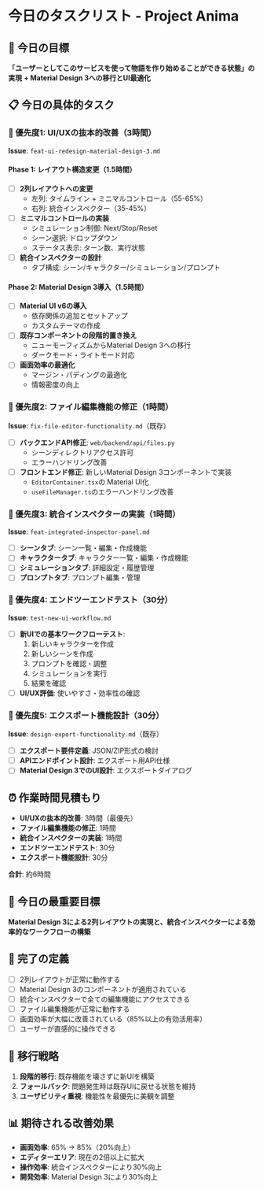 # 今日のタスクリスト - Project Anima

## 🎯 今日の目標
**「ユーザーとしてこのサービスを使って物語を作り始めることができる状態」の実現**
**+ Material Design 3への移行とUI最適化**

## 📋 今日の具体的タスク

### 🚨 優先度1: UI/UXの抜本的改善（3時間）
**Issue**: `feat-ui-redesign-material-design-3.md`

#### Phase 1: レイアウト構造変更（1.5時間）
- [ ] **2列レイアウトへの変更**
  - 左列: タイムライン + ミニマルコントロール（55-65%）
  - 右列: 統合インスペクター（35-45%）
- [ ] **ミニマルコントロールの実装**
  - シミュレーション制御: Next/Stop/Reset
  - シーン選択: ドロップダウン
  - ステータス表示: ターン数、実行状態
- [ ] **統合インスペクターの設計**
  - タブ構成: シーン/キャラクター/シミュレーション/プロンプト

#### Phase 2: Material Design 3導入（1.5時間）
- [ ] **Material UI v6の導入**
  - 依存関係の追加とセットアップ
  - カスタムテーマの作成
- [ ] **既存コンポーネントの段階的置き換え**
  - ニューモーフィズムからMaterial Design 3への移行
  - ダークモード・ライトモード対応
- [ ] **画面効率の最適化**
  - マージン・パディングの最適化
  - 情報密度の向上

### 🎯 優先度2: ファイル編集機能の修正（1時間）
**Issue**: `fix-file-editor-functionality.md`（既存）

- [ ] **バックエンドAPI修正**: `web/backend/api/files.py`
  - シーンディレクトリアクセス許可
  - エラーハンドリング改善
- [ ] **フロントエンド修正**: 新しいMaterial Design 3コンポーネントで実装
  - `EditorContainer.tsx`の Material UI化
  - `useFileManager.ts`のエラーハンドリング改善

### 🎯 優先度3: 統合インスペクターの実装（1時間）
**Issue**: `feat-integrated-inspector-panel.md`

- [ ] **シーンタブ**: シーン一覧・編集・作成機能
- [ ] **キャラクタータブ**: キャラクター一覧・編集・作成機能
- [ ] **シミュレーションタブ**: 詳細設定・履歴管理
- [ ] **プロンプトタブ**: プロンプト編集・管理

### 🎯 優先度4: エンドツーエンドテスト（30分）
**Issue**: `test-new-ui-workflow.md`

- [ ] **新UIでの基本ワークフローテスト**:
  1. 新しいキャラクターを作成
  2. 新しいシーンを作成
  3. プロンプトを確認・調整
  4. シミュレーションを実行
  5. 結果を確認
- [ ] **UI/UX評価**: 使いやすさ・効率性の確認

### 🎯 優先度5: エクスポート機能設計（30分）
**Issue**: `design-export-functionality.md`（既存）

- [ ] **エクスポート要件定義**: JSON/ZIP形式の検討
- [ ] **APIエンドポイント設計**: エクスポート用API仕様
- [ ] **Material Design 3でのUI設計**: エクスポートダイアログ

## ⏰ 作業時間見積もり
- **UI/UXの抜本的改善**: 3時間（最優先）
- **ファイル編集機能の修正**: 1時間
- **統合インスペクターの実装**: 1時間
- **エンドツーエンドテスト**: 30分
- **エクスポート機能設計**: 30分

**合計**: 約6時間

## 🎯 今日の最重要目標
**Material Design 3による2列レイアウトの実現と、統合インスペクターによる効率的なワークフローの構築**

## 📝 完了の定義
- [ ] 2列レイアウトが正常に動作する
- [ ] Material Design 3のコンポーネントが適用されている
- [ ] 統合インスペクターで全ての編集機能にアクセスできる
- [ ] ファイル編集機能が正常に動作する
- [ ] 画面効率が大幅に改善されている（85%以上の有効活用率）
- [ ] ユーザーが直感的に操作できる

## 🔄 移行戦略
1. **段階的移行**: 既存機能を壊さずに新UIを構築
2. **フォールバック**: 問題発生時は既存UIに戻せる状態を維持
3. **ユーザビリティ重視**: 機能性を最優先に美観を調整

## 📊 期待される改善効果
- **画面効率**: 65% → 85%（20%向上）
- **エディターエリア**: 現在の2倍以上に拡大
- **操作効率**: 統合インスペクターにより30%向上
- **開発効率**: Material Design 3により30%向上
